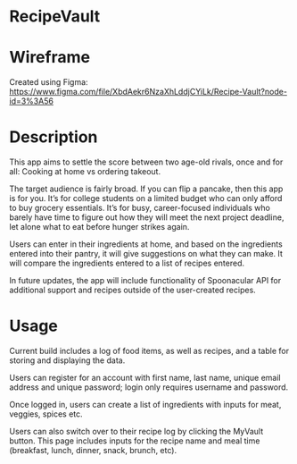 # RecipeVault

# Wireframe

Created using Figma: https://www.figma.com/file/XbdAekr6NzaXhLddjCYiLk/Recipe-Vault?node-id=3%3A56

# Description

This app aims to settle the score between two age-old rivals, once and for all: Cooking at home vs ordering takeout.

The target audience is fairly broad. If you can flip a pancake, then this app is for you. It’s for college students on a limited budget who can only afford to buy grocery essentials. It’s for busy, career-focused individuals who barely have time to figure out how they will meet the next project deadline, let alone what to eat before hunger strikes again. 

Users can enter in their ingredients at home, and based on the ingredients entered into their pantry, it will give suggestions on what they can make. It will compare the ingredients entered to a list of recipes entered.

In future updates, the app will include functionality of Spoonacular API for additional support and recipes outside of the user-created recipes.

# Usage

Current build includes a log of food items, as well as recipes, and a table for storing and displaying the data.

Users can register for an account with first name, last name, unique email address and unique password; login only requires username and password.

Once logged in, users can create a list of ingredients with inputs for meat, veggies, spices etc.

Users can also switch over to their recipe log by clicking the MyVault button. This page includes inputs for the recipe name and meal time (breakfast, lunch, dinner, snack, brunch, etc).


